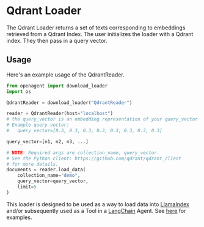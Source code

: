 # Qdrant Loader

The Qdrant Loader returns a set of texts corresponding to embeddings retrieved from a Qdrant Index.
The user initializes the loader with a Qdrant index. They then pass in a query vector.

## Usage

Here's an example usage of the QdrantReader.

```python
from openagent import download_loader
import os

QdrantReader = download_loader("QdrantReader")

reader = QdrantReader(host="localhost")
# the query_vector is an embedding representation of your query_vector
# Example query vector:
#   query_vector=[0.3, 0.3, 0.3, 0.3, 0.3, 0.3, 0.3, 0.3]

query_vector=[n1, n2, n3, ...]

# NOTE: Required args are collection_name, query_vector.
# See the Python client: https://github.com/qdrant/qdrant_client
# for more details.
documents = reader.load_data(
    collection_name="demo",
    query_vector=query_vector,
    limit=5
)

```

This loader is designed to be used as a way to load data into [LlamaIndex](https://github.com/jerryjliu/gpt_index/tree/main/gpt_index) and/or subsequently used as a Tool in a [LangChain](https://github.com/hwchase17/langchain) Agent. See [here](https://github.com/emptycrown/llama-hub/tree/main) for examples.
